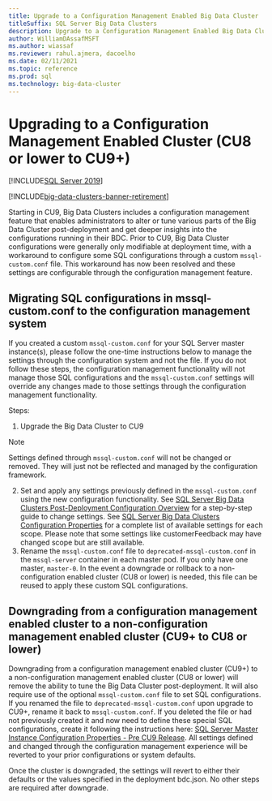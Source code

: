 ```yaml
---
title: Upgrade to a Configuration Management Enabled Big Data Cluster
titleSuffix: SQL Server Big Data Clusters
description: Upgrade to a Configuration Management Enabled Big Data Cluster
author: WilliamDAssafMSFT
ms.author: wiassaf
ms.reviewer: rahul.ajmera, dacoelho
ms.date: 02/11/2021
ms.topic: reference
ms.prod: sql
ms.technology: big-data-cluster
---
```


# Upgrading to a Configuration Management Enabled Cluster (CU8 or lower to CU9+)

[!INCLUDE[SQL Server 2019](../includes/applies-to-version/sqlserver2019.md)]

[!INCLUDE[big-data-clusters-banner-retirement](../includes/bdc-banner-retirement.md)]

Starting in CU9, Big Data Clusters includes a configuration management feature that enables administrators to alter or tune various parts of the Big Data Cluster post-deployment and get deeper insights into the configurations running in their BDC. Prior to CU9, Big Data Cluster configurations were generally only modifiable at deployment time, with a workaround to configure some SQL configurations through a custom `mssql-custom.conf` file. This workaround has now been resolved and these settings are configurable through the configuration management feature.

## Migrating SQL configurations in mssql-custom.conf to the configuration management system
If you created a custom `mssql-custom.conf` for your SQL Server master instance(s), please follow the one-time instructions below to manage the settings through the configuration system and not the file. If you do not follow these steps, the configuration management functionality will not manage those SQL configurations and the `mssql-custom.conf` settings will override any changes made to those settings through the configuration management functionality.

Steps:
1. Upgrade the Big Data Cluster to CU9
> [!NOTE]
> Settings defined through `mssql-custom.conf` will not be changed or removed. They will just not be reflected and managed by the configuration framework.

2. Set and apply any settings previously defined in the `mssql-custom.conf` using the new configuration functionality. See [SQL Server Big Data Clusters Post-Deployment Configuration Overview](configure-bdc-postdeployment.md) for a step-by-step guide to change settings. See [SQL Server Big Data Clusters Configuration Properties](reference-config-bdc-overview.md) for a complete list of available settings for each scope. Please note that some settings like customerFeedback may have changed scope but are still available.
3. Rename the `mssql-custom.conf` file to `deprecated-mssql-custom.conf` in the `mssql-server` container in each master pod. If you only have one master, `master-0`. In the event a downgrade or rollback to a non-configuration enabled cluster (CU8 or lower) is needed, this file can be reused to apply these custom SQL configurations.

## Downgrading from a configuration management enabled cluster to a non-configuration management enabled cluster (CU9+ to CU8 or lower)
Downgrading from a configuration management enabled cluster (CU9+) to a non-configuration management enabled cluster (CU8 or lower) will remove the ability to tune the Big Data Cluster post-deployment. It will also require use of the optional `mssql-custom.conf` file to set SQL configurations. If you renamed the file to `deprecated-mssql-custom.conf` upon upgrade to CU9+, rename it back to `mssql-custom.conf`. If you deleted the file or had not previously created it and now need to define these special SQL configurations, create it following the instructions here: [SQL Server Master Instance Configuration Properties -  Pre CU9 Release](reference-config-master-instance.md). All settings defined and changed through the configuration management experience will be reverted to your prior configurations or system defaults. 

Once the cluster is downgraded, the settings will revert to either their defaults or the values specified in the deployment bdc.json. No other steps are required after downgrade.